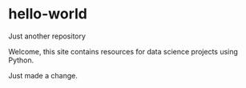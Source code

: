# hello-world
Just another repository

Welcome, this site contains resources for data science projects using Python.  

Just made a change.
